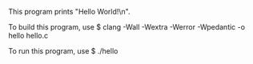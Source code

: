 This program prints "Hello World!\n".

To build this program, use
$ clang -Wall -Wextra -Werror -Wpedantic -o hello hello.c

To run this program, use
$ ./hello



